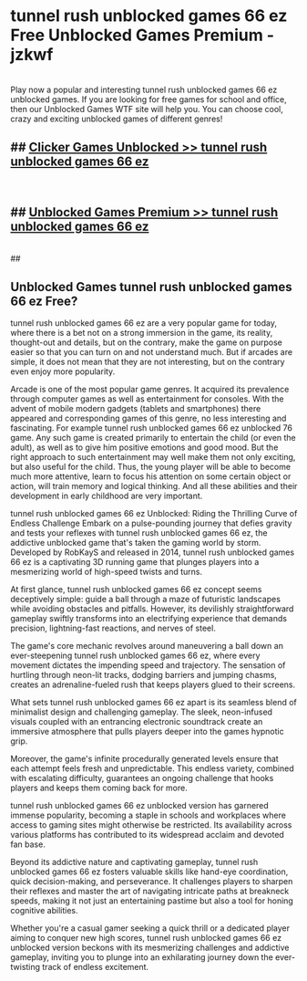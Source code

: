 # tunnel rush unblocked games 66 ez  Free Unblocked Games Premium - jzkwf <br>
<br>
Play now a popular and interesting tunnel rush unblocked games 66 ez unblocked games. If you are looking for free games for school and office, then our Unblocked Games WTF site will help you. You can choose cool, crazy and exciting unblocked games of different genres!


## ##  [Clicker Games Unblocked >> tunnel rush unblocked games 66 ez](http://freeplayer.one?title=tunnel_rush_unblocked_games_66_ez&ref=UGames)
  <br>

##  ## [Unblocked Games Premium >> tunnel rush unblocked games 66 ez](http://freeplayer.one?title=tunnel_rush_unblocked_games_66_ez&ref=UGames)
  <br>
  ##



## Unblocked Games tunnel rush unblocked games 66 ez Free?

tunnel rush unblocked games 66 ez are a very popular game for today, where there is a bet not on a strong immersion in the game, its reality, thought-out and details, but on the contrary, make the game on purpose easier so that you can turn on and not understand much. But if arcades are simple, it does not mean that they are not interesting, but on the contrary even enjoy more popularity.

Arcade is one of the most popular game genres. It acquired its prevalence through computer games as well as entertainment for consoles. With the advent of mobile modern gadgets (tablets and smartphones) there appeared and corresponding games of this genre, no less interesting and fascinating. For example tunnel rush unblocked games 66 ez unblocked 76 game. Any such game is created primarily to entertain the child (or even the adult), as well as to give him positive emotions and good mood. But the right approach to such entertainment may well make them not only exciting, but also useful for the child. Thus, the young player will be able to become much more attentive, learn to focus his attention on some certain object or action, will train memory and logical thinking. And all these abilities and their development in early childhood are very important.

tunnel rush unblocked games 66 ez Unblocked: Riding the Thrilling Curve of Endless Challenge
Embark on a pulse-pounding journey that defies gravity and tests your reflexes with tunnel rush unblocked games 66 ez, the addictive unblocked game that's taken the gaming world by storm. Developed by RobKayS and released in 2014, tunnel rush unblocked games 66 ez is a captivating 3D running game that plunges players into a mesmerizing world of high-speed twists and turns.

At first glance, tunnel rush unblocked games 66 ez concept seems deceptively simple: guide a ball through a maze of futuristic landscapes while avoiding obstacles and pitfalls. However, its devilishly straightforward gameplay swiftly transforms into an electrifying experience that demands precision, lightning-fast reactions, and nerves of steel.

The game's core mechanic revolves around maneuvering a ball down an ever-steepening tunnel rush unblocked games 66 ez, where every movement dictates the impending speed and trajectory. The sensation of hurtling through neon-lit tracks, dodging barriers and jumping chasms, creates an adrenaline-fueled rush that keeps players glued to their screens.

What sets tunnel rush unblocked games 66 ez apart is its seamless blend of minimalist design and challenging gameplay. The sleek, neon-infused visuals coupled with an entrancing electronic soundtrack create an immersive atmosphere that pulls players deeper into the games hypnotic grip.

Moreover, the game's infinite procedurally generated levels ensure that each attempt feels fresh and unpredictable. This endless variety, combined with escalating difficulty, guarantees an ongoing challenge that hooks players and keeps them coming back for more.

tunnel rush unblocked games 66 ez unblocked version has garnered immense popularity, becoming a staple in schools and workplaces where access to gaming sites might otherwise be restricted. Its availability across various platforms has contributed to its widespread acclaim and devoted fan base.

Beyond its addictive nature and captivating gameplay, tunnel rush unblocked games 66 ez fosters valuable skills like hand-eye coordination, quick decision-making, and perseverance. It challenges players to sharpen their reflexes and master the art of navigating intricate paths at breakneck speeds, making it not just an entertaining pastime but also a tool for honing cognitive abilities.

Whether you're a casual gamer seeking a quick thrill or a dedicated player aiming to conquer new high scores, tunnel rush unblocked games 66 ez unblocked version beckons with its mesmerizing challenges and addictive gameplay, inviting you to plunge into an exhilarating journey down the ever-twisting track of endless excitement.